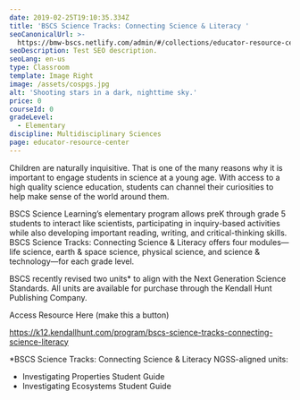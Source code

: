 ```yaml
---
date: 2019-02-25T19:10:35.334Z
title: 'BSCS Science Tracks: Connecting Science & Literacy '
seoCanonicalUrl: >-
  https://bmw-bscs.netlify.com/admin/#/collections/educator-resource-center/bscs-science-tracks-connnecting-science-&-literacy
seoDescription: Test SEO description.
seoLang: en-us
type: Classroom
template: Image Right
image: /assets/cospgs.jpg
alt: 'Shooting stars in a dark, nighttime sky.'
price: 0
courseId: 0
gradeLevel:
  - Elementary
discipline: Multidisciplinary Sciences
page: educator-resource-center
---
```

Children are naturally inquisitive. That is one of the many reasons why it is important to engage students in science at a young age. With access to a high quality science education, students can channel their curiosities to help make sense of the world around them.

BSCS Science Learning’s elementary program allows preK through grade 5 students to interact like scientists, participating in inquiry-based activities while also developing important reading, writing, and critical-thinking skills. BSCS Science Tracks: Connecting Science & Literacy offers four modules—life science, earth & space science, physical science, and science & technology—for each grade level. 

BSCS recently revised two units* to align with the Next Generation Science Standards. All units are available for purchase through the Kendall Hunt Publishing Company.  

Access Resource Here (make this a button)

https://k12.kendallhunt.com/program/bscs-science-tracks-connecting-science-literacy

\*BSCS Science Tracks: Connecting Science & Literacy NGSS-aligned units: 

* Investigating Properties Student Guide 
* Investigating Ecosystems Student Guide
